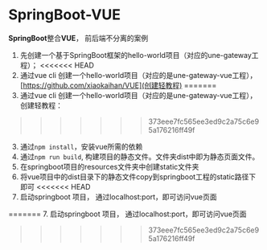 # SpringBoot-VUE
**SpringBoot**整合**VUE**， 前后端不分离的案例

1. 先创建一个基于SpringBoot框架的hello-world项目（对应的une-gateway工程）；
<<<<<<< HEAD
2. 通过vue cli 创建一个hello-world项目（对应的是une-gateway-vue工程），[https://github.com/xiaokaihan/VUE](创建轻教程)
=======
2. 通过vue cli 创建一个hello-world项目（对应的是une-gateway-vue工程），创建轻教程：[](https://github.com/xiaokaihan/VUE)
>>>>>>> 373eee7fc565ee3ed9c2a75c6e95a176216ff49f
3. 通过`npm install`，安装vue所需的依赖
4. 通过`npm run build`, 构建项目的静态文件。文件夹dist中即为静态页面文件。
5. 在springboot项目的resources文件夹中创建static文件夹
6. 将vue项目中的dist目录下的静态文件copy到springboot工程的static路径下即可
<<<<<<< HEAD
7. 启动springboot 项目， 通过localhost:port，即可访问vue页面

=======
7. 启动springboot 项目， 通过localhost:port，即可访问vue页面
>>>>>>> 373eee7fc565ee3ed9c2a75c6e95a176216ff49f
